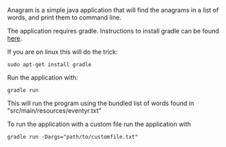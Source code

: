 Anagram is a simple java application that will find the anagrams in a list of words, and print them to command line.


The application requires gradle. Instructions to install gradle can be found [here](http://www.gradle.org/installation).

If you are on linux this will do the trick:

```
sudo apt-get install gradle
```

Run the application with:

```
gradle run
```

This will run the program using the bundled list of words found in "src/main/resources/eventyr.txt"

To run the application with a custom file run the application with

```
gradle run -Dargs="path/to/customfile.txt"
```
